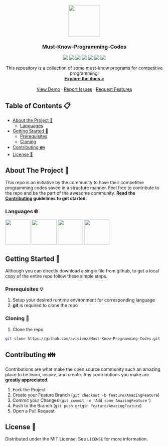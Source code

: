 <p align="center">
  <a href="https://github.com/avisionx/Must-Know-Programming-Codes">
    <img src="https://user-images.githubusercontent.com/32339251/91636855-825a5580-ea21-11ea-8bcb-92d559dfa7b4.png" alt="" width="100">
  </a>
  <h3 align="center">Must-Know-Programming-Codes</h3>
  <p align="center">
    <a href="https://github.com/avisionx/Must-Know-Programming-Codes"><img src="https://img.shields.io/badge/hacktoberfest-2020-ff69b4.svg?style=flat-square" /></a>
  <a href="https://github.com/avisionx/Must-Know-Programming-Codes/graphs/contributors"><img src="https://img.shields.io/github/contributors/avisionx/Must-Know-Programming-Codes.svg?style=flat-square" /></a>
  <a href="http://hits.dwyl.io/Naereen/badges"><img src="http://hits.dwyl.com/avisionx/Must-Know-Programming-Codes.svg" /></a>
    <a href="https://github.com/avisionx/Must-Know-Programming-Codes/network/members"><img src="https://img.shields.io/github/forks/avisionx/Must-Know-Programming-Codes.svg?style=flat-square" /></a>
    <a href="https://github.com/avisionx/Must-Know-Programming-Codes/stargazers"><img src="https://img.shields.io/github/stars/avisionx/Must-Know-Programming-Codes.svg?style=flat-square" /></a>
    <a href="https://github.com/avisionx/Must-Know-Programming-Codes/issues"><img src="https://img.shields.io/github/issues/avisionx/Must-Know-Programming-Codes.svg?style=flat-square" /></a>
    <a href="https://github.com/avisionx/Must-Know-Programming-Codes/blob/master/LICENSE.txt"><img src="https://img.shields.io/github/license/avisionx/Must-Know-Programming-Codes.svg?style=flat-square" /></a>
  </p>
  <p align="center">
    This repository is a collection of some must-know programs for competitive programming!
    <br />
    <a href="https://github.com/avisionx/Must-Know-Programming-Codes"><strong>Explore the docs »</strong></a>
    <br />
    <br />
    <a href="https://github.com/avisionx/Must-Know-Programming-Codes">View Demo</a>
    ·
    <a href="https://github.com/avisionx/Must-Know-Programming-Codes/issues">Report Issues</a>
    ·
    <a href="https://github.com/avisionx/Must-Know-Programming-Codes/issues">Request Features</a>
  </p>
</p>

<!-- TABLE OF CONTENTS -->
## Table of Contents 📋

* [About the Project 🤷](#about-the-project)
  * [Languages](#languages)
* [Getting Started 🚀](#getting-started)
  * [Prerequisites](#prerequisites)
  * [Cloning](#cloning)
* [Contributing 👪](#contributing)
* [License 📜](#license)

<!-- ABOUT THE PROJECT -->
## About The Project 🤷
This repo is an initiative by the community to have their competitve programming codes saved in a structure manner. Feel free to contribute to the repo and be the part of the awesome community. **Read the [Contributing](#contributing) guidelines to get started.**

### Languages 🌐
<p>
  <img src="https://cdn.svgporn.com/logos/c.svg" width="80px" /> 
  <img src="https://cdn.svgporn.com/logos/c-plusplus.svg" width="80px" /> 
  <img src="https://cdn.svgporn.com/logos/python.svg" width="80px" /> 
  <img src="https://cdn.svgporn.com/logos/java.svg" width="80px" /> 
</p>

<!-- GETTING STARTED -->
## Getting Started 🚀
Although you can directly download a single file from github, to get a local copy of the entire repo follow these simple steps.

### Prerequisites 💡
1. Setup your desired runtime environment for corresponding language
2. **git** is required to clone the repo

### Cloning 🎉
1. Clone the repo
```sh
git clone https://github.com/avisionx/Must-Know-Programming-Codes.git
```

<!-- CONTRIBUTING -->
## Contributing 👪
Contributions are what make the open source community such an amazing place to be learn, inspire, and create. Any contributions you make are **greatly appreciated**.
1. Fork the Project
2. Create your Feature Branch (`git checkout -b feature/AmazingFeature`)
3. Commit your Changes (`git commit -m 'Add some AmazingFeature'`)
4. Push to the Branch (`git push origin feature/AmazingFeature`)
5. Open a Pull Request

<!-- LICENSE -->
## License 📜
Distributed under the MIT License. See `LICENSE` for more information.

